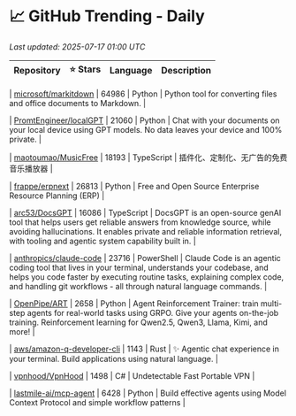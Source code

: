 # 📈 GitHub Trending - Daily

_Last updated: 2025-07-17 01:00 UTC_

| Repository | ⭐ Stars | Language | Description |
|------------|--------:|----------|-------------|

| [microsoft/markitdown](https://github.com/microsoft/markitdown) | 64986 | Python | Python tool for converting files and office documents to Markdown. |

| [PromtEngineer/localGPT](https://github.com/PromtEngineer/localGPT) | 21060 | Python | Chat with your documents on your local device using GPT models. No data leaves your device and 100% private. |

| [maotoumao/MusicFree](https://github.com/maotoumao/MusicFree) | 18193 | TypeScript | 插件化、定制化、无广告的免费音乐播放器 |

| [frappe/erpnext](https://github.com/frappe/erpnext) | 26813 | Python | Free and Open Source Enterprise Resource Planning (ERP) |

| [arc53/DocsGPT](https://github.com/arc53/DocsGPT) | 16086 | TypeScript | DocsGPT is an open-source genAI tool that helps users get reliable answers from knowledge source, while avoiding hallucinations. It enables private and reliable information retrieval, with tooling and agentic system capability built in. |

| [anthropics/claude-code](https://github.com/anthropics/claude-code) | 23716 | PowerShell | Claude Code is an agentic coding tool that lives in your terminal, understands your codebase, and helps you code faster by executing routine tasks, explaining complex code, and handling git workflows - all through natural language commands. |

| [OpenPipe/ART](https://github.com/OpenPipe/ART) | 2658 | Python | Agent Reinforcement Trainer: train multi-step agents for real-world tasks using GRPO. Give your agents on-the-job training. Reinforcement learning for Qwen2.5, Qwen3, Llama, Kimi, and more! |

| [aws/amazon-q-developer-cli](https://github.com/aws/amazon-q-developer-cli) | 1143 | Rust | ✨ Agentic chat experience in your terminal. Build applications using natural language. |

| [vpnhood/VpnHood](https://github.com/vpnhood/VpnHood) | 1498 | C# | Undetectable Fast Portable VPN |

| [lastmile-ai/mcp-agent](https://github.com/lastmile-ai/mcp-agent) | 6428 | Python | Build effective agents using Model Context Protocol and simple workflow patterns |
